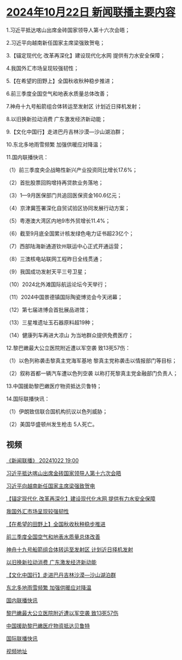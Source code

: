 # [2024年10月22日 新闻联播主要内容](https://tv.cctv.com/lm/xwlb/day/20241022.shtml)

1.习近平抵达喀山出席金砖国家领导人第十六次会晤；

2.习近平向越南新任国家主席梁强致贺电；

3.【锚定现代化 改革再深化】建设现代化水网 提供有力水安全保障；

4.我国外汇市场呈现较强韧性；

5.【在希望的田野上】全国秋收秋种稳步推进；

6.前三季度全国空气和地表水质量总体改善；

7.神舟十九号船箭组合体转运至发射区 计划近日择机发射；

8.以旧换新拉动消费 广东激发经济新动能；

9.【文化中国行】走进巴丹吉林沙漠—沙山湖泊群；

10.东北多地雨雪频繁 加强供暖应对降温；

11.国内联播快讯：

（1）前三季度央企战略性新兴产业投资同比增长17.6%；

（2）首批股票回购增持再贷款业务落地；

（3）1—9月医保部门共追回医保资金160.6亿元；

（4）京津冀签署深化自贸试验区协同发展行动方案；

（5）粤港澳大湾区内地9市外贸增长11.4%；

（6）截至9月底全国累计核发绿色电力证书超23亿个；

（7）西部陆海新通道钦州联运中心正式开通运营；

（8）三澳核电站联网工程昨日全线贯通；

（9）我国成功发射天平三号卫星；

（10）2024北外滩国际航运论坛今天举行；

（11）2024中国景德镇国际陶瓷博览会今天闭幕；

（12）第七届进博会首批展品进馆；

（13）三星堆遗址玉石器原料超19种；

（14）健康列车再进大凉山 为当地群众提供免费医疗；

12.黎巴嫩最大公立医院附近遭以军空袭 致13死57伤：

（1）以色列称袭击黎真主党海军基地 黎真主党称袭击以情报部门等目标；

（2）叙称首都一辆汽车遭以色列空袭 以称打死黎真主党金融部门负责人；

13.中国援助黎巴嫩医疗物资抵达贝鲁特；

14.国际联播快讯：

（1）伊朗致信联合国机构抗议以色列威胁；

（2）美国华盛顿州发生枪击 5人死亡。

## 视频

[《新闻联播》 20241022 19:00](https://tv.cctv.com/2024/10/22/VIDEegOEKbNN5tduV24DRbFe241022.shtml)

[习近平抵达喀山出席金砖国家领导人第十六次会晤](https://tv.cctv.com/2024/10/22/VIDEVtu6b8ONPwrLfRpx81xG241022.shtml)

[习近平向越南新任国家主席梁强致贺电](https://tv.cctv.com/2024/10/22/VIDEEPcLE0R7trmXILsrJzzd241022.shtml)

[【锚定现代化 改革再深化】建设现代化水网 提供有力水安全保障](https://tv.cctv.com/2024/10/22/VIDEuhR7QP6UYimGRaz4XVPh241022.shtml)

[我国外汇市场呈现较强韧性](https://tv.cctv.com/2024/10/22/VIDEY4l0HkO6sEroIKOSYddD241022.shtml)

[【在希望的田野上】全国秋收秋种稳步推进](https://tv.cctv.com/2024/10/22/VIDE9Fjq4TRbMdNPLl70033H241022.shtml)

[前三季度全国空气和地表水质量总体改善](https://tv.cctv.com/2024/10/22/VIDEQqLU69nSJagKcGvA0DVb241022.shtml)

[神舟十九号船箭组合体转运至发射区 计划近日择机发射](https://tv.cctv.com/2024/10/22/VIDEsaSPydt42PlPJfVrcKEc241022.shtml)

[以旧换新拉动消费 广东激发经济新动能](https://tv.cctv.com/2024/10/22/VIDEJVnyyzEO2Lz2e0brDMk3241022.shtml)

[【文化中国行】走进巴丹吉林沙漠—沙山湖泊群](https://tv.cctv.com/2024/10/22/VIDEOslYA4Tv0E1o6UDWMScr241022.shtml)

[东北多地雨雪频繁 加强供暖应对降温](https://tv.cctv.com/2024/10/22/VIDE6HoYzkDmYBxmCcc8MuAU241022.shtml)

[国内联播快讯](https://tv.cctv.com/2024/10/22/VIDEgFAwVWYz7sc75tQpbjMT241022.shtml)

[黎巴嫩最大公立医院附近遭以军空袭 致13死57伤](https://tv.cctv.com/2024/10/22/VIDETupVVcOJqwFdQkQ4ybQJ241022.shtml)

[中国援助黎巴嫩医疗物资抵达贝鲁特](https://tv.cctv.com/2024/10/22/VIDEMW2jwC5HZUmgmCEBxSj6241022.shtml)

[国际联播快讯](https://tv.cctv.com/2024/10/22/VIDEqmjmYbnb7PiEHLDwpCoY241022.shtml)

[视频地址](https://tv.cctv.com/lm/xwlb/day/20241022.shtml) 

